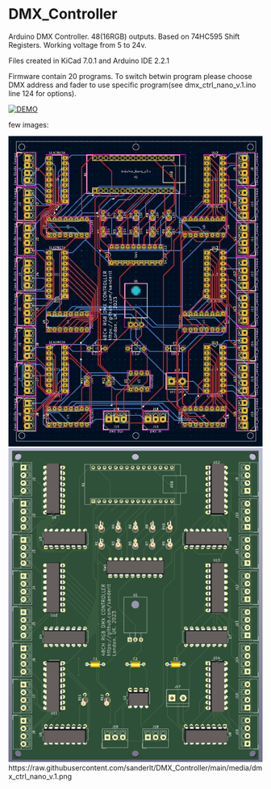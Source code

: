 # DMX_Controller
Arduino DMX Controller. 48(16RGB) outputs. Based on 74HC595 Shift Registers.
Working voltage from 5 to 24v.

Files created in KiCad 7.0.1 and Arduino IDE 2.2.1

Firmware contain 20 programs. To switch betwin program please choose DMX address and fader to use specific program(see dmx_ctrl_nano_v.1.ino line 124 for options).


[![DEMO](https://img.youtube.com/vi/KbOfjwnRDQc/0.jpg)](https://www.youtube.com/shorts/KbOfjwnRDQc)

few images:


<picture>
 <source media="(prefers-color-scheme: dark)" srcset="YOUR-DARKMODE-IMAGE">
 <source media="(prefers-color-scheme: light)" srcset="YOUR-LIGHTMODE-IMAGE">
 <img alt="YOUR-ALT-TEXT" src="https://raw.githubusercontent.com/sanderlt/DMX_Controller/main/media/pcb.png">
</picture>

<picture>
 <source media="(prefers-color-scheme: dark)" srcset="YOUR-DARKMODE-IMAGE">
 <source media="(prefers-color-scheme: light)" srcset="YOUR-LIGHTMODE-IMAGE">
 <img alt="YOUR-ALT-TEXT" src="https://raw.githubusercontent.com/sanderlt/DMX_Controller/main/media/dmx_ctrl_nano_v.1.png">
</picture>
https://raw.githubusercontent.com/sanderlt/DMX_Controller/main/media/dmx_ctrl_nano_v.1.png
